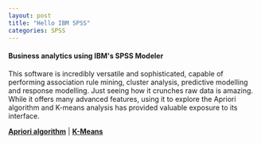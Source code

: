 ```yaml
---
layout: post
title: "Hello IBM SPSS"
categories: SPSS
---
```


#### Business analytics using IBM's SPSS Modeler

This software is incredibly versatile and sophisticated, capable of performing association rule mining, cluster analysis, predictive modelling and response modelling. Just seeing how it crunches raw data is amazing. While it offers many advanced features, using it to explore the Apriori algorithm and K-means analysis has provided valuable exposure to its interface.

 <a  style="font-weight:bold" href="https://KenYeoKP.github.io/mystuff/1-SPSS-Apriori/">Apriori algorithm</a> | 
 <a  style="font-weight:bold" href="https://KenYeoKP.github.io/mystuff/2-SPSS-KMeans/">K-Means</a>
